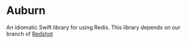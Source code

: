 # Auburn

An idiomatic Swift library for using Redis. This library depends on our branch of [Redshot](https://github.com/OperatorFoundation/Redshot)
